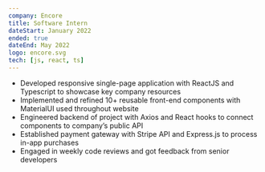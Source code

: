 ```yaml
---
company: Encore
title: Software Intern
dateStart: January 2022
ended: true
dateEnd: May 2022
logo: encore.svg
tech: [js, react, ts]
---
```


- Developed responsive single-page application with ReactJS and Typescript to showcase key company resources
- Implemented and refined 10+ reusable front-end components with MaterialUI used throughout website
- Engineered backend of project with Axios and React hooks to connect components to company’s public API
- Established payment gateway with Stripe API and Express.js to process in-app purchases
- Engaged in weekly code reviews and got feedback from senior developers
